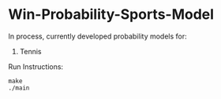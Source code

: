 # Win-Probability-Sports-Model

In process, currently developed probability models for:
1. Tennis

Run Instructions:
            
    make
    ./main
